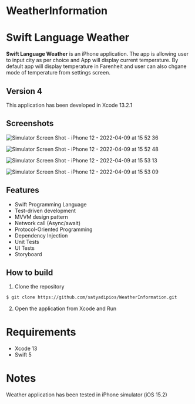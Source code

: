 # WeatherInformation

Swift Language Weather
============

**Swift Language Weather** is an iPhone application. The app is allowing user to input city as per choice and App will display current temperature. By default app will display temperature in Farenheit and user can also chgane mode of temperature from settings screen.
 
## Version 4
This application has been developed in Xcode 13.2.1  

 
## Screenshots

![Simulator Screen Shot - iPhone 12 - 2022-04-09 at 15 52 36](https://user-images.githubusercontent.com/103303595/162567875-5d7f3bd2-258b-4992-8bfe-f3ebb6bf1107.png)

![Simulator Screen Shot - iPhone 12 - 2022-04-09 at 15 52 48](https://user-images.githubusercontent.com/103303595/162567885-5ae9b7ad-92c1-4de7-985c-3204359555e9.png)

![Simulator Screen Shot - iPhone 12 - 2022-04-09 at 15 53 13](https://user-images.githubusercontent.com/103303595/162567891-09c11c89-d520-41a1-851e-aeb7ed019c18.png)

![Simulator Screen Shot - iPhone 12 - 2022-04-09 at 15 53 09](https://user-images.githubusercontent.com/103303595/162567902-b5ea8cba-f85d-414f-a05b-9f70cddf48f3.png)



## Features
* Swift Programming Language
* Test-driven development 
* MVVM design pattern 
* Network call (Async/await)
* Protocol-Oriented Programming 
* Dependency Injection
* Unit Tests
* UI Tests
* Storyboard 

## How to build

1) Clone the repository

```bash
$ git clone https://github.com/satyadipios/WeatherInformation.git
```
2) Open the application from Xcode and Run 

# Requirements

* Xcode 13
* Swift 5

# Notes 
Weather application has been tested in iPhone simulator (iOS 15.2)  
